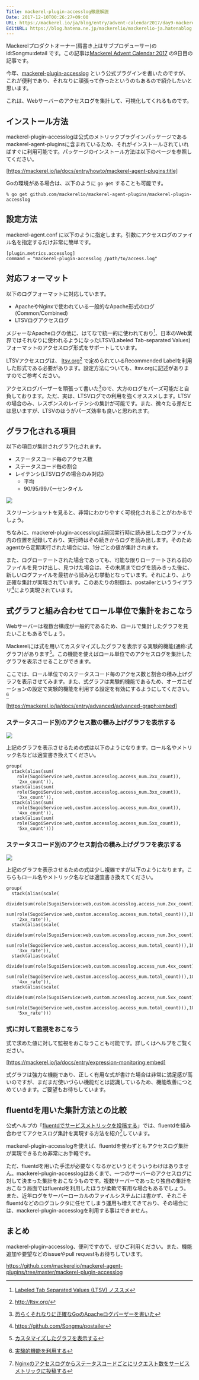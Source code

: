 ```yaml
---
Title: mackerel-plugin-accesslog徹底解説
Date: 2017-12-10T00:26:27+09:00
URL: https://mackerel.io/ja/blog/entry/advent-calendar2017/day9-mackerel-plugin-accesslog
EditURL: https://blog.hatena.ne.jp/mackerelio/mackerelio-ja.hatenablog.mackerel.io/atom/entry/8599973812325137342
---
```


Mackerelプロダクトオーナー(肩書き上はサブプロデューサー)の id:Songmu:detail です。この記事は[Mackerel Advent Calendar 2017](https://qiita.com/advent-calendar/2017/mackerel) の9日目の記事です。

今年、[mackerel-plugin-accesslog](https://github.com/mackerelio/mackerel-agent-plugins/tree/master/mackerel-plugin-accesslog) という公式プラグインを書いたのですが、これが便利であり、それなりに頑張って作ったというのもあるので紹介したいと思います。

これは、Webサーバーのアクセスログを集計して、可視化してくれるものです。

## インストール方法

mackerel-plugin-accesslogは公式のメトリックプラグインパッケージであるmackerel-agent-pluginsに含まれているため、それがインストールされていればすぐに利用可能です。パッケージのインストール方法は以下のページを参照してください。

[https://mackerel.io/ja/docs/entry/howto/mackerel-agent-plugins:title]

Goの環境がある場合は、以下のように `go get` することも可能です。

```
% go get github.com/mackerelio/mackerel-agent-plugins/mackerel-plugin-accesslog
```

## 設定方法

mackerel-agent.conf に以下のように指定します。引数にアクセスログのファイル名を指定するだけ非常に簡単です。

```
[plugin.metrics.accesslog]
command = "mackerel-plugin-accesslog /path/to/access.log"
```

## 対応フォーマット

以下のログフォーマットに対応しています。

- ApacheやNginxで使われている一般的なApache形式のログ(Common/Combined)
- LTSVログアクセスログ

メジャーなApacheログの他に、はてなで統一的に使われており[^1]、日本のWeb業界ではそれなりに使われるようになったLTSV(Labeled Tab-separated Values)フォーマットのアクセスログ形式をサポートしています。

LTSVアクセスログは、 [ltsv.org](http://ltsv.org/)[^2] で定められているRecommended Labelを利用した形式である必要があります。設定方法についても、ltsv.orgに記述がありますのでご参考ください。

アクセスログパーザーを頑張って書いた[^3]ので、大方のログをパーズ可能だと自負しております。ただ、実は、LTSVログでの利用を強くオススメします。LTSVの場合のみ、レスポンスのレイテンシの集計が可能です。また、微々たる差だとは思いますが、LTSVのほうがパーズ効率も良いと思われます。

## グラフ化される項目

以下の項目が集計されグラフ化されます。

- ステータスコード毎のアクセス数
- ステータスコード毎の割合
- レイテンシ(LTSVログの場合のみ対応)
  - 平均
  - 90/95/99パーセンタイル

![](https://cdn-ak.f.st-hatena.com/images/fotolife/m/mackerelio/20170630/20170630090405.png)

スクリーンショットを見ると、非常にわかりやすく可視化されることがわかるでしょう。

ちなみに、mackerel-plugin-accesslogは前回実行時に読み出したログファイル内の位置を記録しており、実行時はその続きからログを読み出します。そのためagentから定期実行された場合には、1分ごとの値が集計されます。

また、ログローテートされた場合であっても、可能な限りローテートされる前のファイルを見つけ出し、見つけた場合は、その末尾までログを読みきった後に、新しいログファイルを最初から読み込む挙動となっています。それにより、より正確な集計が実現されています。このあたりの制御は、postailerというライブラリ[^4]により実現されています。

## 式グラフと組み合わせてロール単位で集計をおこなう

Webサーバーは複数台構成が一般的であるため、ロールで集計したグラフを見たいこともあるでしょう。

Mackerelには式を用いてカスタマイズしたグラフを表示する実験的機能(通称:式グラフ)があります[^5]。この機能を使えばロール単位でのアクセスログを集計したグラフを表示させることができます。

ここでは、ロール単位でのステータスコード毎のアクセス数と割合の積み上げグラフを表示させてみます。また、式グラフは実験的機能であるため、オーガニゼーションの設定で実験的機能を利用する設定を有効にするようにしてください。[^6]

[https://mackerel.io/ja/docs/entry/advanced/advanced-graph:embed]

### ステータスコード別のアクセス数の積み上げグラフを表示する

![](https://cdn-ak2.f.st-hatena.com/images/fotolife/m/mackerelio/20171209/20171209234139_original.png)

上記のグラフを表示させるための式は以下のようになります。ロール名やメトリック名などは適宜書き換えてください。

```
group(
  stack(alias(sum(
    role(SugoiService:web,custom.accesslog.access_num.2xx_count)),
    '2xx_count')),
  stack(alias(sum(
    role(SugoiService:web,custom.accesslog.access_num.3xx_count)),
    '3xx_count')),
  stack(alias(sum(
    role(SugoiService:web,custom.accesslog.access_num.4xx_count)),
    '4xx_count')),
  stack(alias(sum(
    role(SugoiService:web,custom.accesslog.access_num.5xx_count)),
    '5xx_count')))
```

### ステータスコード別のアクセス割合の積み上げグラフを表示する

![](https://cdn-ak.f.st-hatena.com/images/fotolife/m/mackerelio/20171209/20171209233325.png)

上記のグラフを表示させるための式は少し複雑ですが以下のようになります。こちらもロール名やメトリック名などは適宜書き換えてください。

```
group(
  stack(alias(scale(
    divide(sum(role(SugoiService:web,custom.accesslog.access_num.2xx_count)),
    sum(role(SugoiService:web,custom.accesslog.access_num.total_count))),100),
    '2xx_rate')),
  stack(alias(scale(
    divide(sum(role(SugoiService:web,custom.accesslog.access_num.3xx_count)),
    sum(role(SugoiService:web,custom.accesslog.access_num.total_count))),100),
    '3xx_rate')),
  stack(alias(scale(
    divide(sum(role(SugoiService:web,custom.accesslog.access_num.4xx_count)),
    sum(role(SugoiService:web,custom.accesslog.access_num.total_count))),100),
    '4xx_rate')),
  stack(alias(scale(
    divide(sum(role(SugoiService:web,custom.accesslog.access_num.5xx_count)),
    sum(role(SugoiService:web,custom.accesslog.access_num.total_count))),100),
    '5xx_rate')))
```

### 式に対して監視をおこなう

式で求めた値に対して監視をおこなうことも可能です。詳しくはヘルプをご覧ください。

[https://mackerel.io/ja/docs/entry/expression-monitoring:embed]

式グラフは強力な機能であり、正しく有用な式が書けた場合は非常に満足感が高いのですが、まだまだ使いづらい機能だとは認識しているため、機能改善につとめていきます。ご要望もお待ちしています。

## fluentdを用いた集計方法との比較

公式ヘルプの「[fluentdでサービスメトリックを投稿する](https://mackerel.io/ja/docs/entry/advanced/fluentd)」では、fluentdを組み合わせてアクセスログ集計を実現する方法を紹介[^7]しています。

mackerel-plugin-accesslogを使えば、fluentdを使わずともアクセスログ集計が実現できるため非常にお手軽です。

ただ、fluentdを用いた手法が必要なくなるかというとそういうわけはありません。mackerel-plugin-accesslogはあくまで、一つのサーバーのアクセスログに対して決まった集計をおこなうものです。複数サーバーであったり独自の集計をおこなう局面ではfluentdを利用したほうが柔軟で有用な場合もあるでしょう。また、近年ログをサーバーローカルのファイルシステムには書かず、それこそfluentdなどのログコレクタに任せてしまう運用も増えてきており、その場合には、mackerel-plugin-accesslogを利用する事はできません。

## まとめ

mackerel-plugin-accesslog、便利ですので、ぜひご利用ください。また、機能追加や要望などのissueやpull requestもお待ちしています。

https://github.com/mackerelio/mackerel-agent-plugins/tree/master/mackerel-plugin-accesslog

[^1]: [Labeled Tab Separated Values (LTSV) ノススメ](http://blog.stanaka.org/entry/2013/02/05/214833)
[^2]: http://ltsv.org/
[^3]: [恐らくそれなりに正確なGoのApacheログパーザーを書いた](http://www.songmu.jp/riji/entry/2017-06-24-axslogparser.html)
[^4]: https://github.com/Songmu/postailer
[^5]: [カスタマイズしたグラフを表示する](https://mackerel.io/ja/docs/entry/advanced/advanced-graph)
[^6]: [実験的機能を利用する](https://mackerel.io/ja/docs/entry/advanced/experimental-features-config)
[^7]: [Nginxのアクセスログからステータスコードごとにリクエスト数をサービスメトリックに投稿する](https://mackerel.io/ja/docs/entry/advanced/fluentd#example-nginx)
